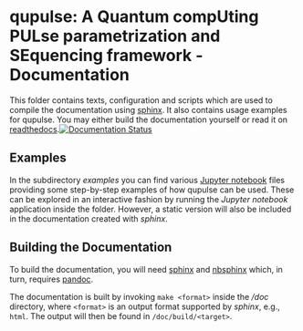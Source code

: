 # qupulse: A Quantum compUting PULse parametrization and SEquencing framework - Documentation

This folder contains texts, configuration and scripts which are used to compile the documentation using [sphinx](http://www.sphinx-doc.org/en/stable/). It also contains usage examples for qupulse.
You may either build the documentation yourself or read it on [readthedocs](http://qc-toolkit.readthedocs.org/).[![Documentation Status](https://readthedocs.org/projects/qc-toolkit/badge/?version=latest)](http://qc-toolkit.readthedocs.org/en/latest/?badge=latest)


## Examples
In the subdirectory *examples* you can find various [Jupyter notebook](http://jupyter.org/) files providing some step-by-step examples of how qupulse can be used. These can be explored in an interactive fashion by running the *Jupyter notebook* application inside the folder. However, a static version will also be included in the documentation created with *sphinx*.

## Building the Documentation
To build the documentation, you will need [sphinx](http://www.sphinx-doc.org/en/stable/) and [nbsphinx](https://nbsphinx.readthedocs.org/) which, in turn, requires [pandoc](http://pandoc.org/).

The documentation is built by invoking `make <format>` inside the */doc* directory, where `<format>` is an output format supported by *sphinx*, e.g., `html`. The output will then be found in `/doc/build/<target>`.
